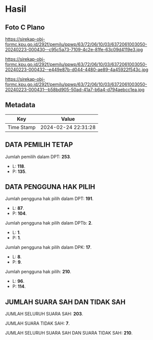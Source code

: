 # Hasil

## Foto C Plano

https://sirekap-obj-formc.kpu.go.id/292f/pemilu/ppwp/63/72/06/10/03/6372061003050-20240223-000430--c95c5a73-7109-4c2e-81fe-63c09d4119e3.jpg

https://sirekap-obj-formc.kpu.go.id/292f/pemilu/ppwp/63/72/06/10/03/6372061003050-20240223-000432--e449e87b-d044-4480-ae89-4a45922f543c.jpg

https://sirekap-obj-formc.kpu.go.id/292f/pemilu/ppwp/63/72/06/10/03/6372061003050-20240223-000431--b58bd905-50ad-41a7-b6a4-d794aebcc1ea.jpg


## Metadata

| Key        | Value               |
| ---------- | ------------------- |
| Time Stamp | 2024-02-24 22:31:28 |


## DATA PEMILIH TETAP

Jumlah pemilih dalam DPT: **253**.
 * L: **118**.
 * P: **135**.

## DATA PENGGUNA HAK PILIH

Jumlah pengguna hak pilih dalam DPT: **191**.
 * L: **87**.
 * P: **104**.

Jumlah pengguna hak pilih dalam DPTb: **2**.
 * L: **1**.
 * P: **1**.

Jumlah pengguna hak pilih dalam DPK: **17**.
 * L: **8**.
 * P: **9**.

Jumlah pengguna hak pilih: **210**.
 * L: **96**.
 * P: **114**.

## JUMLAH SUARA SAH DAN TIDAK SAH

JUMLAH SELURUH SUARA SAH: **203**.

JUMLAH SUARA TIDAK SAH: **7**.

JUMLAH SELURUH SUARA SAH DAN SUARA TIDAK SAH: **210**.


